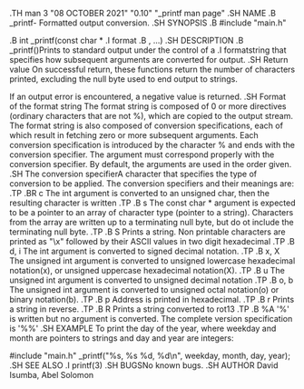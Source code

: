 .TH man 3 "08 OCTOBER 2021" "0.10" "_printf man page"
.SH NAME
.B _printf- Formatted output conversion.
.SH SYNOPSIS
.B #include "main.h"

.B int _printf(const char *
.I format
.B , ...)
.SH DESCRIPTION
.B _printf()Prints to standard output under the control of a
.I formatstring that specifies how subsequent arguments are converted for output.
.SH Return value
On successful return, these functions return the number of characters printed, excluding the null byte used to end output to strings.


If an output error is encountered, a negative value is returned.
.SH Format of the format string
The format string is composed of 0 or more directives (ordinary characters that are not %), which are copied to the output stream.
The format string is also composed of conversion specifications, each of which result in fetching zero or more subsequent arguments.
Each conversion specification is introduced by the character % and ends with the conversion specifier.
The argument must correspond properly with the conversion specifier.
By default, the arguments are used in the order given.
.SH
The conversion specifierA character that specifies the type of conversion to be applied.
The conversion specifiers and their meanings are:
.TP
.BR c
The int argument is converted to an unsigned char, then the resulting character is written
.TP
.B s
The const char * argument is expected to be a pointer to an array of character type (pointer to a string).
Characters from the array are written up to a terminating null byte, but do ot include the terminating null byte.
.TP
.B S
Prints a string.
Non printable characters are printed as "\x" followed by their ASCII values in two digit hexadecimal
.TP
.B d, i
The int argument is converted to signed decimal notation.
.TP
.B x, X
The unsigned int argument is converted to unsigned lowercase hexadecimal notation(x), or unsigned uppercase hexadecimal notation(X).
.TP
.B u
The unsigned int argument is converted to unsigned decimal notation
.TP
.B o, b
The unsigned int argument is converted to unsigned octal notation(o) or binary notation(b).
.TP
.B p
Address is printed in hexadecimal.
.TP
.B r
Prints a string in reverse.
.TP
.B R
Prints a string converted to rot13
.TP
.B %A '%' is written but no argument is converted.
The complete version specification is '%%'
.SH EXAMPLE
To print the day of the year, where weekday and month are pointers to strings and day and year are integers:

 #include "main.h" _printf("%s, %s %d, %d\\n", weekday, month, day, year);
.SH SEE ALSO
.I printf(3)
.SH BUGSNo known bugs.
.SH AUTHOR
David Isumba, Abel Solomon
